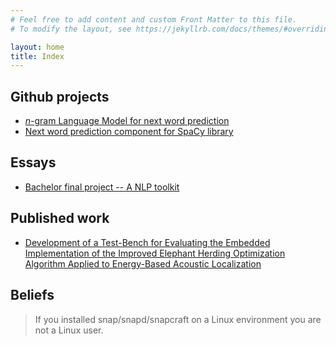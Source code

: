 ```yaml
---
# Feel free to add content and custom Front Matter to this file.
# To modify the layout, see https://jekyllrb.com/docs/themes/#overriding-theme-defaults

layout: home
title: Index
---
```

## Github projects
- [*n*-gram Language Model for next word prediction](https://github.com/joaompfe/ngram-lm)
- [Next word prediction component for SpaCy library]()

## Essays
- [Bachelor final project -- A NLP toolkit](assets/bachelor-final-project.pdf)

## Published work
- [Development of a Test-Bench for Evaluating the Embedded Implementation of the Improved Elephant Herding Optimization Algorithm Applied to Energy-Based Acoustic Localization](https://doi.org/10.3390/computers9040087)

## Beliefs
> If you installed snap/snapd/snapcraft on a Linux environment you are not a Linux user.
